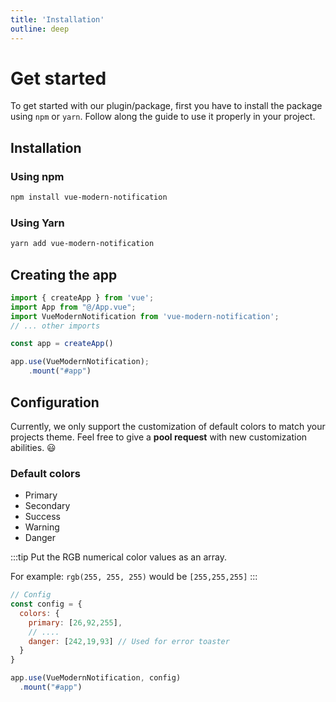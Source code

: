 ```yaml
---
title: 'Installation'
outline: deep
---
```


# Get started
To get started with our plugin/package, first you have to install the package using ``npm`` or ``yarn``.
Follow along the guide to use it properly in your project.

## Installation
### Using npm

```bash
npm install vue-modern-notification
```

### Using Yarn
```bash
yarn add vue-modern-notification
```

## Creating the app
```javascript
import { createApp } from 'vue';
import App from "@/App.vue";
import VueModernNotification from 'vue-modern-notification';
// ... other imports

const app = createApp()

app.use(VueModernNotification);
    .mount("#app")

```

## Configuration
Currently, we only support the customization of default colors to match your projects theme. Feel free to give a **pool request** with new customization abilities. 😃

### Default colors
- <div class="flex gap-3">Primary <span class="bg-primary w-[25px] h-[25px] rounded"></span></div>
- <div class="flex gap-3">Secondary <span class="bg-secondary w-[25px] h-[25px] rounded"></span></div>
- <div class="flex gap-3">Success <span class="bg-success w-[25px] h-[25px] rounded"></span></div>
- <div class="flex gap-3">Warning <span class="bg-warning w-[25px] h-[25px] rounded"></span></div>
- <div class="flex gap-3">Danger <span class="bg-danger w-[25px] h-[25px] rounded"></span></div>

:::tip
Put the RGB numerical color values as an array. 

For example: ``rgb(255, 255, 255)`` would be ``[255,255,255]``
:::

```javascript
// Config
const config = {
  colors: {
    primary: [26,92,255],
    // ....
    danger: [242,19,93] // Used for error toaster
  }
}

app.use(VueModernNotification, config)
  .mount("#app")
```